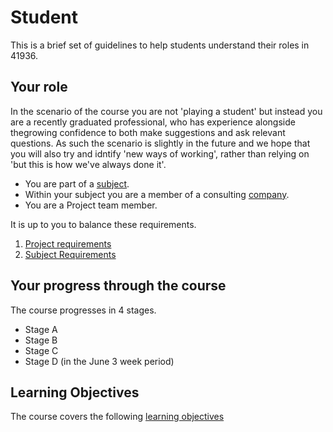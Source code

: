 # Student

This is a brief set of guidelines to help students understand their roles in 41936.

## Your role
In the scenario of the course you are not 'playing a student' but instead you are a recently graduated professional, who has experience alongside thegrowing confidence to both make suggestions and ask relevant questions. As such the scenario is slightly in the future and we hope that you will also try and idntify 'new ways of working', rather than relying on 'but this is how we've always done it'.

* You are part of a [subject](/41936/Roles/Subject).
* Within your subject you are a member of a consulting [company](/41936/Roles/Company).
* You are a Project team member.

It is up to you to balance these requirements.

1. [Project requirements](/41936/Project/Reqs)
3. [Subject Requirements](/41936/Roles)

## Your progress through the course
The course progresses in 4 stages.
* Stage A
* Stage B
* Stage C
* Stage D (in the June 3 week period)

## Learning Objectives
The course covers the following [learning objectives](/41936/LearningObjectives)
